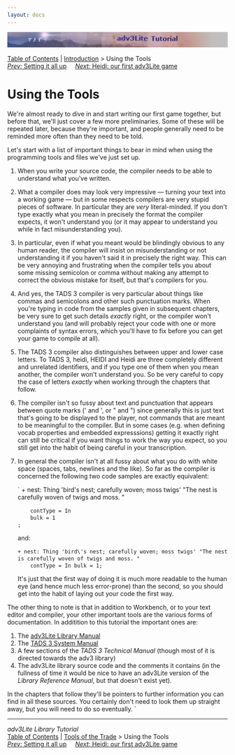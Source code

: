 ```yaml
---
layout: docs
---
```



<img src="topbar.jpg" data-border="0" />





<a href="toc.html" class="nav">Table of Contents</a> \|
<a href="intro.html" class="nav">Introduction</a> \> Using the Tools  
<span class="navnp"><a href="setting.html" class="nav"><em>Prev:</em> Setting it all up</a>
   
<a href="heidi.html" class="nav"><em>Next:</em> Heidi: our first adv3Lite
game</a>     </span>





# Using the Tools

We're almost ready to dive in and start writing our first game together,
but before that, we'll just cover a few more preliminaries. Some of
these will be repeated later, because they're important, and people
generally need to be reminded more often than they need to be told.

Let's start with a list of important things to bear in mind when using
the programming tools and files we've just set up.

1.  When you write your source code, the compiler needs to be able to
    understand what you've written.

2.  What a compiler does may look very impressive — turning your text
    into a working game — but in some respects compilers are very stupid
    pieces of software. In particular they are *very* literal-minded. If
    you don't type exactly what you mean in precisely the format the
    compiler expects, it won't understand you (or it may appear to
    understand you while in fact misunderstanding you).

3.  In particular, even if what you meant would be blindingly obvious to
    any human reader, the compiler will insist on misunderstanding or
    not understanding it if you haven't said it in precisely the right
    way. This can be very annoying and frustrating when the compiler
    tells you about some missing semicolon or comma without making any
    attempt to correct the obvious mistake for itself, but that's
    compilers for you.

4.  And yes, the TADS 3 compiler is very particular about things like
    commas and semicolons and other such punctuation marks. When you're
    typing in code from the samples given in subsequent chapters, be
    very sure to get such details *exactly* right, or the compiler won't
    understand you (and will probably reject your code with one or more
    complaints of syntax errors, which you'll have to fix before you can
    get your game to compile at all).

5.  The TADS 3 compiler also distinguishes between upper and lower case
    letters. To TADS 3, heidi, HEIDI and Heidi are three completely
    different and unrelated identifiers, and if you type one of them
    when you mean another, the compiler won't understand you. So be very
    careful to copy the case of letters *exactly* when working through
    the chapters that follow.

6.  The compiler isn't so fussy about text and punctuation that appears
    between quote marks (' and ', or " and ") since generally this is
    just text that's going to be displayed to the player, not commands
    that are meant to be meaningful to the compiler. But in some cases
    (e.g. when defining vocab properties and embedded expresssions)
    getting it exactly right can still be critical if you want things to
    work the way you expect, so you still get into the habit of being
    careful in your transcription.

7.  In general the compiler isn't at all fussy about what you do with
    white space (spaces, tabs, newlines and the like). So far as the
    compiler is concerned the following two code samples are exactly
    equivalent:

    `
        + nest: Thing 'bird\'s nest; carefully woven; moss twigs'
            "The nest is carefully woven of twigs and moss. "
            
            contType = In   
            bulk = 1
        ;

    

    and:

    

        + nest: Thing 'bird\'s nest; carefully woven; moss twigs' "The nest is carefully woven of twigs and moss. "    
            contType = In bulk = 1;

    

    It's just that the first way of doing it is much more readable to
    the human eye (and hence much less error-prone) than the second, so
    you should get into the habit of laying out your code the first way.

The other thing to note is that in addition to Workbench, or to your
text editor and compiler, your other important tools are the various
forms of documentation. In additition to this tutorial the important
ones are:

1.  The [adv3Lite Library Manual](..\manual\index.html)
2.  The [TADS 3 System Manual](../../adv3/doc/sysman/cover.html)
3.  A few sections of the *TADS 3 Technical Manual* (though most of it
    is directed towards the adv3 library)
4.  The adv3Lite library source code and the comments it contains (in
    the fullness of time it would be nice to have an adv3Lite version of
    the *Library Reference Manual*, but that doesn't exist yet).

In the chapters that follow they'll be pointers to further information
you can find in all these sources. You certainly don't need to look them
up straight away, but you will need to do so eventually.
`

------------------------------------------------------------------------



*adv3Lite Library Tutorial*  
<a href="toc.html" class="nav">Table of Contents</a> \|
<a href="intro.html" class="nav">Tools of the Trade</a> \> Using the
Tools  
<span class="navnp"><a href="setting.html" class="nav"><em>Prev:</em> Setting it all up</a>
   
<a href="heidi.html" class="nav"><em>Next:</em> Heidi: our first adv3Lite
game</a>     </span>


